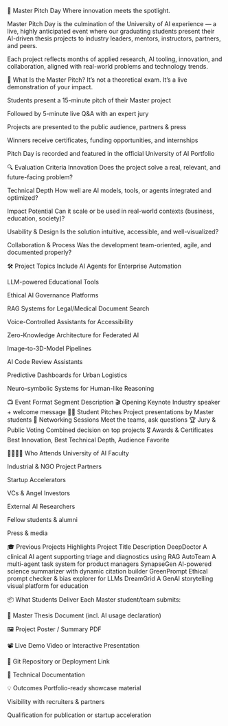 🚀 Master Pitch Day
Where innovation meets the spotlight.

Master Pitch Day is the culmination of the University of AI experience — a live, highly anticipated event where our graduating students present their AI-driven thesis projects to industry leaders, mentors, instructors, partners, and peers.

Each project reflects months of applied research, AI tooling, innovation, and collaboration, aligned with real-world problems and technology trends.

🎤 What Is the Master Pitch?
It’s not a theoretical exam.
It’s a live demonstration of your impact.

Students present a 15-minute pitch of their Master project

Followed by 5-minute live Q&A with an expert jury

Projects are presented to the public audience, partners & press

Winners receive certificates, funding opportunities, and internships

Pitch Day is recorded and featured in the official University of AI Portfolio

🔍 Evaluation Criteria
Innovation
Does the project solve a real, relevant, and future-facing problem?

Technical Depth
How well are AI models, tools, or agents integrated and optimized?

Impact Potential
Can it scale or be used in real-world contexts (business, education, society)?

Usability & Design
Is the solution intuitive, accessible, and well-visualized?

Collaboration & Process
Was the development team-oriented, agile, and documented properly?

🛠️ Project Topics Include
AI Agents for Enterprise Automation

LLM-powered Educational Tools

Ethical AI Governance Platforms

RAG Systems for Legal/Medical Document Search

Voice-Controlled Assistants for Accessibility

Zero-Knowledge Architecture for Federated AI

Image-to-3D-Model Pipelines

AI Code Review Assistants

Predictive Dashboards for Urban Logistics

Neuro-symbolic Systems for Human-like Reasoning

📺 Event Format
Segment	Description
🎬 Opening Keynote	Industry speaker + welcome message
🧑‍🎓 Student Pitches	Project presentations by Master students
🤝 Networking Sessions	Meet the teams, ask questions
🏆 Jury & Public Voting	Combined decision on top projects
🎖️ Awards & Certificates	Best Innovation, Best Technical Depth, Audience Favorite

👨‍👩‍👧‍👦 Who Attends
University of AI Faculty

Industrial & NGO Project Partners

Startup Accelerators

VCs & Angel Investors

External AI Researchers

Fellow students & alumni

Press & media

🎓 Previous Projects Highlights
Project Title	Description
DeepDoctor	A clinical AI agent supporting triage and diagnostics using RAG
AutoTeam	A multi-agent task system for product managers
SynapseGen	AI-powered science summarizer with dynamic citation builder
GreenPrompt	Ethical prompt checker & bias explorer for LLMs
DreamGrid	A GenAI storytelling visual platform for education

📦 What Students Deliver
Each Master student/team submits:

📄 Master Thesis Document (incl. AI usage declaration)

🖼️ Project Poster / Summary PDF

📽️ Live Demo Video or Interactive Presentation

🧪 Git Repository or Deployment Link

📝 Technical Documentation

💡 Outcomes
Portfolio-ready showcase material

Visibility with recruiters & partners

Qualification for publication or startup acceleration



